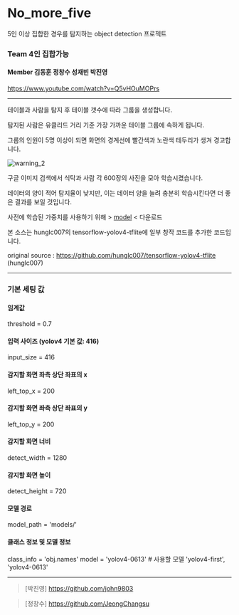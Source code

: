 # No_more_five
5인 이상 집합한 경우를 탐지하는 object detection 프로젝트

### Team 4인 집합가능 

#### Member 김동훈 정창수 성재빈 박진영


https://www.youtube.com/watch?v=Q5vHOuMOPrs

------------

테이블과 사람을 탐지 후 테이블 갯수에 따라 그룹을 생성합니다.

탐지된 사람은 유클리드 거리 기준 가장 가까운 테이블 그룹에 속하게 됩니다.

그룹의 인원이 5명 이상이 되면 화면의 경계선에 빨간색과 노란색 테두리가 생겨 경고합니다.

![warning_2](https://user-images.githubusercontent.com/66017052/121816067-6d029f00-ccb4-11eb-87b8-c1fca523ef60.gif)

구글 이미지 검색에서 식탁과 사람 각 600장의 사진을 모아 학습시켰습니다.

데이터의 양이 적어 탐지율이 낮지만, 이는 데이터 양을 늘려 충분히 학습시킨다면 더 좋은 결과를 보일 것입니다.

사전에 학습된 가중치를 사용하기 위해 > [model](https://drive.google.com/file/d/1ldfN0nnbZModFHBR1fx2oqR-GG6pgfjQ/view?usp=sharing "학습된 모델") < 다운로드

본 소스는 hunglc007의 tensorflow-yolov4-tflite에 일부 창작 코드를 추가한 코드입니다.

original source : https://github.com/hunglc007/tensorflow-yolov4-tflite  (hunglc007)

------------

### 기본 세팅 값
#### 임계값
threshold = 0.7   
#### 입력 사이즈 (yolov4 기본 값: 416)
input_size = 416
#### 감지할 화면 좌측 상단 좌표의 x
left_top_x = 200
#### 감지할 화면 좌측 상단 좌표의 y
left_top_y = 200
#### 감지할 화면 너비
detect_width = 1280
#### 감지할 화면 높이
detect_height = 720
#### 모델 경로
model_path = 'models/'
#### 클래스 정보 및 모델 정보
class_info = 'obj.names'
model = 'yolov4-0613'  # 사용할 모델 'yolov4-first', 'yolov4-0613'


--------------------
> [박진영] https://github.com/john9803

> [정창수] https://github.com/JeongChangsu
